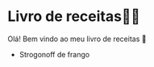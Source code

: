 # Livro de receitas:woman_cook:

Olá! Bem vindo ao meu livro de receitas :wave:

- Strogonoff de frango